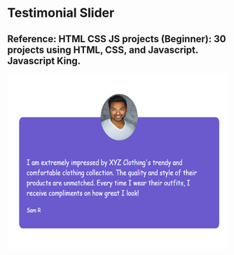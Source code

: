 # Testimonial Slider

## Reference: HTML CSS JS projects (Beginner): 30 projects using HTML, CSS, and Javascript.  Javascript King.

<img src="https://github.com/Sarah269/verbose-doodle/blob/main/Testimonial%20Slider/TestimonialSlider.png" height="400" />

